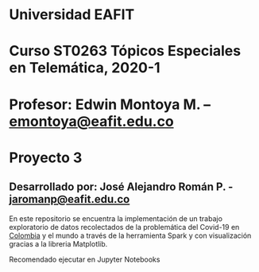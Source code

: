# Universidad EAFIT
# Curso ST0263 Tópicos Especiales en Telemática, 2020-1
# Profesor: Edwin Montoya M. – emontoya@eafit.edu.co

# Proyecto 3
## Desarrollado por: José Alejandro Román P. - jaromanp@eafit.edu.co

En este repositorio se encuentra la implementación de un trabajo exploratorio de datos recolectados de la problemática del Covid-19 en [Colombia](https://www.datos.gov.co/Salud-y-Protecci-n-Social/Casos-positivos-de-COVID-19-en-Colombia/gt2j-8ykr/data) y el mundo 
a través de la herramienta Spark y con visualización gracias a la libreria Matplotlib.

Recomendado ejecutar en Jupyter Notebooks
